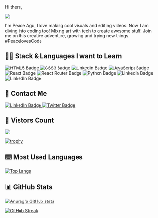 Hi there, [](https://user-images.githubusercontent.com/18350557/176309783-0785949b-9127-417c-8b55-ab5a4333674e.gif)

<img src="https://raw.githubusercontent.com/halfrost/halfrost/master/icons/header_.png"/>

I'm Peace Agu, I love making cool visuals and editing videos. Now, I am diving into coding too! Mixing art with tech to create awesome stuff. Join me on this creative adventure, growing and trying new things. #PeacelovesCode


## 👨‍💻 Stack & Languages I want to Learn
<img src="https://img.shields.io/badge/HTML5-E34F26?style=for-the-badge&logo=html5&logoColor=white" alt="HTML5 Badge"/> <img src="https://img.shields.io/badge/CSS3-1572B6?style=for-the-badge&logo=css3&logoColor=white" alt="CSS3 Badge"/> <img src="https://img.shields.io/badge/Bootstrap-563D7C?style=for-the-badge&logo=bootstrap&logoColor=white" alt="LinkedIn Badge"/> <img src="https://img.shields.io/badge/JavaScript-323330?style=for-the-badge&logo=javascript&logoColor=F7DF1E" alt="JavaScript Badge"/> <img src="https://img.shields.io/badge/React-20232A?style=for-the-badge&logo=react&logoColor=61DAFB" alt="React Badge"/> <img src="https://img.shields.io/badge/React_Router-CA4245?style=for-the-badge&logo=react-router&logoColor=white" alt="React Router Badge"/> <img src="https://img.shields.io/badge/Python-FFD43B?style=for-the-badge&logo=python&logoColor=blue" alt="Python Badge"/> <img src="https://img.shields.io/badge/Django-092E20?style=for-the-badge&logo=django&logoColor=green" alt="LinkedIn Badge"/> <img src="https://img.shields.io/badge/django%20rest-ff1709?style=for-the-badge&logo=django&logoColor=white" alt="LinkedIn Badge"/>

## 📱 Contact Me

<div id="badges">
  <a href="https://www.linkedin.com/in/peaceagu">
    <img src="https://img.shields.io/badge/LinkedIn-blue?style=for-the-badge&logo=linkedin&logoColor=white" alt="LinkedIn Badge"/>
  </a>
  <a href="https://twitter.com/peaceagu_">
    <img src="https://img.shields.io/badge/Twitter-blue?style=for-the-badge&logo=twitter&logoColor=white" alt="Twitter Badge"/>
  </a>
</div>


## 👀 Vistors Count

<img src="https://profile-counter.glitch.me/Peacelovescode/count.svg" />

[![trophy](https://github-profile-trophy.vercel.app/?username=Peacelovescode&theme=onedark)](https://github.com/ryo-ma/github-profile-trophy)

## ⌨️ Most Used Languages 

[![Top Langs](https://github-readme-stats.vercel.app/api/top-langs/?username=Peacelovescode&layout=compact)](https://github.com/anuraghazra/github-readme-stats)


## 📊 GitHub Stats

[![Anurag's GitHub stats](https://github-readme-stats.vercel.app/api?username=Peacelovescode)](https://github.com/anuraghazra/github-readme-stats)

[![GitHub Streak](https://streak-stats.demolab.com?user=Peacelovescode&theme=dark&hide_border=true&border_radius=3.5)](https://git.io/streak-stats)
